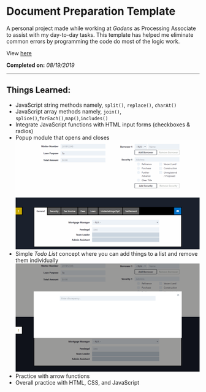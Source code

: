 # Document Preparation Template

A personal project made while working at _Gadens_ as Processing Associate to assist with my day-to-day tasks. This template has helped me eliminate common errors by programming the code do most of the logic work.

View [here](https://denzeltl.github.io/docprep-template/)

**Completed on:** _08/19/2019_

---

## Things Learned:

-   JavaScript string methods namely, `split()`, `replace()`, `charAt()`
-   JavaScript array methods namely, `join()`, `splice()`,`forEach()`,`map()`,`includes()`
-   Integrate JavaScript functions with HTML input forms (checkboxes & radios)
-   Popup module that opens and closes
    ![Gif for Popup Module Example](gifs/popup-module.gif)
-   Simple _Todo List_ concept where you can add things to a list and remove them individually
    ![Gif for Todo List Example](gifs/todo-list.gif)
-   Practice with arrow functions
-   Overall practice with HTML, CSS, and JavaScript
